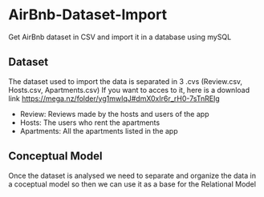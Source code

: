 # AirBnb-Dataset-Import
Get AirBnb dataset in CSV and import it in a database using mySQL

## Dataset 
The dataset used to import the data is separated in 3 .cvs (Review.csv, Hosts.csv, Apartments.csv) If you want to acces to it, here is a download link https://mega.nz/folder/yg1mwIqJ#dmX0xIr6r_rH0-7sTnREIg
- Review: Reviews made by the hosts and users of the app
- Hosts: The users who rent the apartments
- Apartments: All the apartments listed in the app 

## Conceptual Model

Once the dataset is analysed we need to separate and organize the data in a coceptual model so then we can use it as a base for the Relational Model

